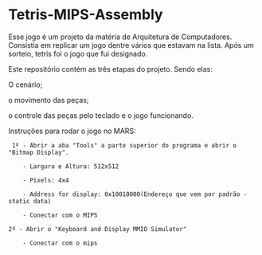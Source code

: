 # Tetris-MIPS-Assembly
Esse jogo é um projeto da matéria de Arquitetura de Computadores. Consistia em replicar um jogo dentre vários que estavam na lista. Após um sorteio, tetris foi o jogo que fui designado. 

Este repositório contém as três etapas do projeto. Sendo elas:

O cenário;

o movimento das peças; 

o controle das peças pelo teclado e o jogo funcionando.



  Instruções para rodar o jogo no MARS:

  
     1º - Abrir a aba "Tools" a parte superior do programa e abrir o "Bitmap Display". 
   
        - Largura e Altura: 512x512
        
        - Pixels: 4x4
        
        - Address for display: 0x10010000(Endereço que vem por padrão - static data)
        
        - Conectar com o MIPS
        
    2º - Abrir o "Keyboard and Display MMIO Simulator"
    
        - Conectar com o mips

        
   
